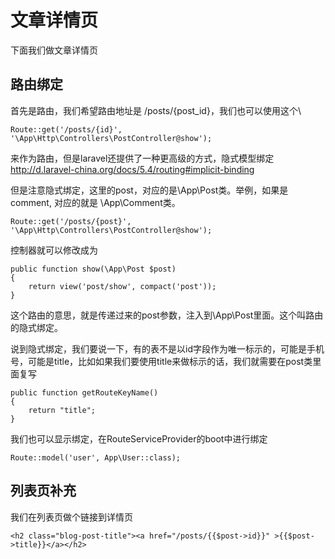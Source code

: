 # 文章详情页

下面我们做文章详情页

## 路由绑定

首先是路由，我们希望路由地址是 /posts/{post_id}，我们也可以使用这个\
```
Route::get('/posts/{id}', '\App\Http\Controllers\PostController@show');
```

来作为路由，但是laravel还提供了一种更高级的方式，隐式模型绑定 http://d.laravel-china.org/docs/5.4/routing#implicit-binding

但是注意隐式绑定，这里的post，对应的是\App\Post类。举例，如果是 comment, 对应的就是 \App\Comment类。
```
Route::get('/posts/{post}', '\App\Http\Controllers\PostController@show');
```

控制器就可以修改成为

```
public function show(\App\Post $post)
{
    return view('post/show', compact('post'));
}
```

这个路由的意思，就是传递过来的post参数，注入到\App\Post里面。这个叫路由的隐式绑定。

说到隐式绑定，我们要说一下，有的表不是以id字段作为唯一标示的，可能是手机号，可能是title，比如如果我们要使用title来做标示的话，我们就需要在post类里面复写
```
public function getRouteKeyName()
{
    return "title";
}
```

我们也可以显示绑定，在RouteServiceProvider的boot中进行绑定
```
Route::model('user', App\User::class);
```

## 列表页补充

我们在列表页做个链接到详情页
```
<h2 class="blog-post-title"><a href="/posts/{{$post->id}}" >{{$post->title}}</a></h2>
```
